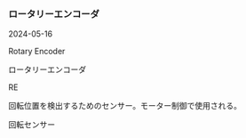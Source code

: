 <article id="ロータリーエンコーダ">

### ロータリーエンコーダ

<p class="st_update_header">2024-05-16</p>
<p class="st_name_header_en">Rotary Encoder</p>
<p class="st_name_header_jp">ロータリーエンコーダ</p>
<p class="st_name_header_abbreviation">RE</p>
<div class="article_explanation">回転位置を検出するためのセンサー。モーター制御で使用される。</div>
<p class="st_name_header_synonyms">回転センサー</p>
</article>
